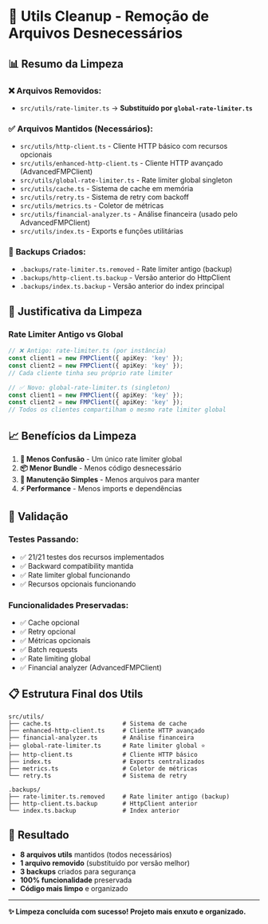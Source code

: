 # 🧹 Utils Cleanup - Remoção de Arquivos Desnecessários

## 📊 **Resumo da Limpeza**

### ❌ **Arquivos Removidos:**
- `src/utils/rate-limiter.ts` → **Substituído por `global-rate-limiter.ts`**

### ✅ **Arquivos Mantidos (Necessários):**
- `src/utils/http-client.ts` - Cliente HTTP básico com recursos opcionais
- `src/utils/enhanced-http-client.ts` - Cliente HTTP avançado (AdvancedFMPClient)
- `src/utils/global-rate-limiter.ts` - Rate limiter global singleton
- `src/utils/cache.ts` - Sistema de cache em memória
- `src/utils/retry.ts` - Sistema de retry com backoff
- `src/utils/metrics.ts` - Coletor de métricas
- `src/utils/financial-analyzer.ts` - Análise financeira (usado pelo AdvancedFMPClient)
- `src/utils/index.ts` - Exports e funções utilitárias

### 📁 **Backups Criados:**
- `.backups/rate-limiter.ts.removed` - Rate limiter antigo (backup)
- `.backups/http-client.ts.backup` - Versão anterior do HttpClient
- `.backups/index.ts.backup` - Versão anterior do index principal

## 🎯 **Justificativa da Limpeza**

### **Rate Limiter Antigo vs Global**
```typescript
// ❌ Antigo: rate-limiter.ts (por instância)
const client1 = new FMPClient({ apiKey: 'key' });
const client2 = new FMPClient({ apiKey: 'key' });
// Cada cliente tinha seu próprio rate limiter

// ✅ Novo: global-rate-limiter.ts (singleton)
const client1 = new FMPClient({ apiKey: 'key' });
const client2 = new FMPClient({ apiKey: 'key' });
// Todos os clientes compartilham o mesmo rate limiter global
```

## 📈 **Benefícios da Limpeza**

1. **🎯 Menos Confusão** - Um único rate limiter global
2. **📦 Menor Bundle** - Menos código desnecessário
3. **🔧 Manutenção Simples** - Menos arquivos para manter
4. **⚡ Performance** - Menos imports e dependências

## 🧪 **Validação**

### **Testes Passando:**
- ✅ 21/21 testes dos recursos implementados
- ✅ Backward compatibility mantida
- ✅ Rate limiter global funcionando
- ✅ Recursos opcionais funcionando

### **Funcionalidades Preservadas:**
- ✅ Cache opcional
- ✅ Retry opcional  
- ✅ Métricas opcionais
- ✅ Batch requests
- ✅ Rate limiting global
- ✅ Financial analyzer (AdvancedFMPClient)

## 📋 **Estrutura Final dos Utils**

```
src/utils/
├── cache.ts                    # Sistema de cache
├── enhanced-http-client.ts     # Cliente HTTP avançado
├── financial-analyzer.ts       # Análise financeira
├── global-rate-limiter.ts      # Rate limiter global ⭐
├── http-client.ts              # Cliente HTTP básico
├── index.ts                    # Exports centralizados
├── metrics.ts                  # Coletor de métricas
└── retry.ts                    # Sistema de retry

.backups/
├── rate-limiter.ts.removed     # Rate limiter antigo (backup)
├── http-client.ts.backup       # HttpClient anterior
└── index.ts.backup             # Index anterior
```

## 🎉 **Resultado**

- **8 arquivos utils** mantidos (todos necessários)
- **1 arquivo removido** (substituído por versão melhor)
- **3 backups** criados para segurança
- **100% funcionalidade** preservada
- **Código mais limpo** e organizado

---

**✨ Limpeza concluída com sucesso! Projeto mais enxuto e organizado.**

